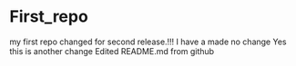 # First_repo
my first repo
changed for second release.!!!
I have a made no change
Yes this is another change
Edited README.md from github
